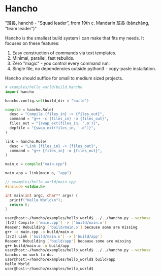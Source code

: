 # Hancho

"班長, hanchō - "Squad leader”, from 19th c. Mandarin 班長 (bānzhǎng, “team leader”)"

Hancho is the smallest build system I can make that fits my needs.
It focuses on these features:

1. Easy construction of commands via text templates.
2. Minimal, parallel, fast rebuilds.
3. Zero "magic" - you control every command run.
4. Single file, no dependencies outside python3 - copy-paste installation.

Hancho should suffice for small to medium sized projects.

```py
# examples/hello_world/build.hancho
import hancho

hancho.config.set(build_dir = "build")

compile = hancho.Rule(
  desc = "Compile {files_in} -> {files_out}",
  command = "g++ -c {files_in} -o {files_out}",
  files_out = "{swap_ext(files_in, '.o')}",
  depfile = "{swap_ext(files_in, '.d')}",
)

link = hancho.Rule(
  desc = "Link {files_in} -> {files_out}",
  command = "g++ {files_in} -o {files_out}",
)

main_o = compile("main.cpp")

main_app = link(main_o, "app")
```
```cpp
// examples/hello_world/main.cpp
#include <stdio.h>

int main(int argc, char** argv) {
  printf("Hello World\n");
  return 0;
}
```

```sh
user@host:~/hancho/examples/hello_world$ ../../hancho.py --verbose
[1/2] Compile ['main.cpp'] -> ['build/main.o']
Reason: Rebuilding ['build/main.o'] because some are missing
g++ -c main.cpp -o build/main.o
[2/2] Link ['build/main.o'] -> ['build/app']
Reason: Rebuilding ['build/app'] because some are missing
g++ build/main.o -o build/app
user@host:~/hancho/examples/hello_world$ ../../hancho.py --verbose
hancho: no work to do.
user@host:~/hancho/examples/hello_world$ build/app
Hello World
user@host:~/hancho/examples/hello_world$
```

